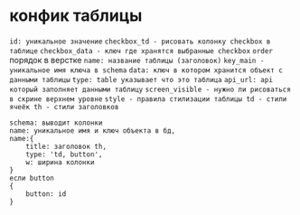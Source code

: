 # конфик таблицы
`id: уникальное значение`
`checkbox_td - рисовать колонку checkbox в таблице`
`checkbox_data - ключ где хранятся выбранные checkbox`
`order` порядок в верстке
`name: название таблицы (заголовок)`
`key_main - уникальное имя ключа в schema`
`data: ключ в котором хранится объект с данными таблицы`
`type: table указывает что это таблица`
`api_url: api который заполняет данными таблицу`
`screen_visible - нужно ли рисоваться в скрине верхнем уровне`
 `style - правила стилизации таблицы
    td - стили ячеёк
    th - стили заголовков
`

 
    schema: выводит колонки  
    name: уникальное имя и ключ объекта в бд,    
    name:{
        title: заголовок th,
        type: 'td, button',
        w: ширина колонки
    }
    если button 
    {
        button: id
    }